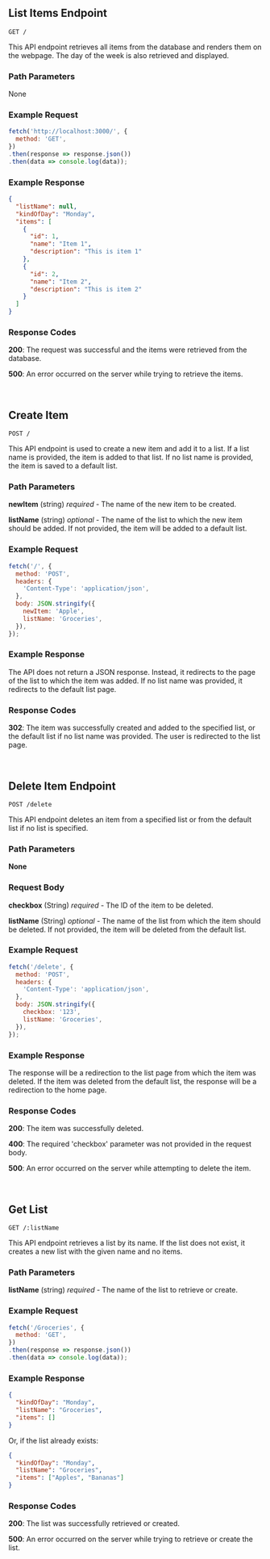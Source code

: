 ## List Items Endpoint

```
GET /
```

This API endpoint retrieves all items from the database and renders them on the webpage. The day of the week is also retrieved and displayed.

### Path Parameters

None

### Example Request

```javascript
fetch('http://localhost:3000/', {
  method: 'GET',
})
.then(response => response.json())
.then(data => console.log(data));
```

### Example Response

```json
{
  "listName": null,
  "kindOfDay": "Monday",
  "items": [
    {
      "id": 1,
      "name": "Item 1",
      "description": "This is item 1"
    },
    {
      "id": 2,
      "name": "Item 2",
      "description": "This is item 2"
    }
  ]
}
```

### Response Codes

**200**: The request was successful and the items were retrieved from the database.

**500**: An error occurred on the server while trying to retrieve the items.

<br />

## Create Item

```
POST /
```

This API endpoint is used to create a new item and add it to a list. If a list name is provided, the item is added to that list. If no list name is provided, the item is saved to a default list.

### Path Parameters

**newItem** (string) *required* - The name of the new item to be created.

**listName** (string) *optional* - The name of the list to which the new item should be added. If not provided, the item will be added to a default list.

### Example Request

```javascript
fetch('/', {
  method: 'POST',
  headers: {
    'Content-Type': 'application/json',
  },
  body: JSON.stringify({
    newItem: 'Apple',
    listName: 'Groceries',
  }),
});
```

### Example Response

The API does not return a JSON response. Instead, it redirects to the page of the list to which the item was added. If no list name was provided, it redirects to the default list page.

### Response Codes

**302**: The item was successfully created and added to the specified list, or the default list if no list name was provided. The user is redirected to the list page.

<br />

## Delete Item Endpoint

```
POST /delete
```

This API endpoint deletes an item from a specified list or from the default list if no list is specified.

### Path Parameters

**None**

### Request Body

**checkbox** (String) *required* - The ID of the item to be deleted.

**listName** (String) *optional* - The name of the list from which the item should be deleted. If not provided, the item will be deleted from the default list.

### Example Request

```javascript
fetch('/delete', {
  method: 'POST',
  headers: {
    'Content-Type': 'application/json',
  },
  body: JSON.stringify({
    checkbox: '123',
    listName: 'Groceries',
  }),
});
```

### Example Response

The response will be a redirection to the list page from which the item was deleted. If the item was deleted from the default list, the response will be a redirection to the home page.

### Response Codes

**200**: The item was successfully deleted.

**400**: The required 'checkbox' parameter was not provided in the request body.

**500**: An error occurred on the server while attempting to delete the item.

<br />

## Get List

```
GET /:listName
```

This API endpoint retrieves a list by its name. If the list does not exist, it creates a new list with the given name and no items.

### Path Parameters

**listName** (string) *required* - The name of the list to retrieve or create.

### Example Request

```javascript
fetch('/Groceries', {
  method: 'GET',
})
.then(response => response.json())
.then(data => console.log(data));
```

### Example Response

```json
{
  "kindOfDay": "Monday",
  "listName": "Groceries",
  "items": []
}
```

Or, if the list already exists:

```json
{
  "kindOfDay": "Monday",
  "listName": "Groceries",
  "items": ["Apples", "Bananas"]
}
```

### Response Codes

**200**: The list was successfully retrieved or created.

**500**: An error occurred on the server while trying to retrieve or create the list.

<br />

